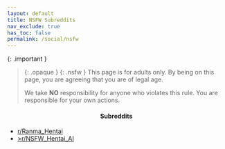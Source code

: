 ```yaml
---
layout: default
title: NSFW Subreddits
nav_exclude: true
has_toc: false
permalink: /social/nsfw
---
```


<!-- 
{: .note }
> {: .opaque }
> 
>
> 
-->

{: .important }
> {: .opaque }
> {: .nsfw }
> This page is for adults only. By being on this page, you are agreeing that you are of legal age.
>
> We take **NO** responsibility for anyone who violates this rule. You are responsible for your own actions.

<div class="w3-card">
<div class="responsive">
<h4 style="text-align:center">Subreddits</h4>
<ul>
    <li><a href="https://www.reddit.com/r/Ranma_Hentai/" target="_blank">r/Ranma_Hentai</a> </li>
    <li><a href="https://www.reddit.com/r/NSFW_Hentai_AI/" target="_blank">>r/NSFW_Hentai_AI</a></li>
</ul>
</div>
</div>